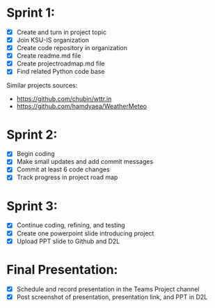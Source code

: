 # Sprint 1:
- [x] Create and turn in project topic
- [x] Join KSU-IS organization
- [x] Create code repository in organization
- [x] Create readme.md file
- [x] Create projectroadmap.md file
- [x]  Find related Python code base

Similar projects sources:
-  https://github.com/chubin/wttr.in
-  https://github.com/hamdyaea/WeatherMeteo 
# Sprint 2:
- [x] Begin coding
- [x] Make small updates and add commit messages
- [x] Commit at least 6 code changes
- [x] Track progress in project road map
# Sprint 3:
- [x] Continue coding, refining, and testing
- [x] Create one powerpoint slide introducing project
- [x] Upload PPT slide to Github and D2L
# Final Presentation:
- [x] Schedule and record presentation in the Teams Project channel
- [x] Post screenshot of presentation, presentation link, and PPT in D2L
